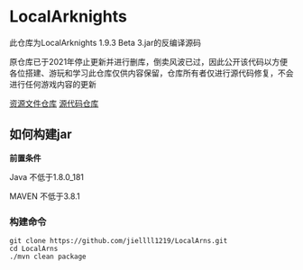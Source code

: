 # LocalArknights

此仓库为LocalArknights 1.9.3 Beta 3.jar的反编译源码

原仓库已于2021年停止更新并进行删库，倒卖风波已过，因此公开该代码以方便各位搭建、游玩和学习此仓库仅供内容保留，仓库所有者仅进行源代码修复，不会进行任何游戏内容的更新

[资源文件仓库](https://github.com/jiellll1219/LocalArns-res) [源代码仓库](https://github.com/jiellll1219/LocalArns)

## 如何构建jar
**前置条件**

Java 不低于1.8.0_181

MAVEN 不低于3.8.1

### 构建命令
```sheell
git clone https://github.com/jiellll1219/LocalArns.git
cd LocalArns
./mvn clean package
```

